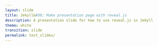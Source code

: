 ```yaml
---
layout: slide
title: Jekyll&#58; Make presentation page with reveal.js
description: A presentation slide for how to use reveal.js in Jekyll
theme: white
transition: slide
permalink: test_slides/
---
```

<section data-markdown data-separator="^\r?\n----\r?\n" data-separator-vertical="^\r?\n--\r?\n">
<script type="text/template">

## Presentation Title
<img class="plain"  src="u_of_t_crest.svg"/>
Dario Toman


--

## Demo 2
Slide 1.2

----

## Demo 2
Slide 2

--

maybe??



</script>
</section>